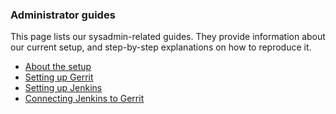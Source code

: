 ### Administrator guides

This page lists our sysadmin-related guides. They provide information about our current setup, and step-by-step explanations on how to reproduce it.

- [About the setup](http://doc.slyris.eu/admin/aboutthesetup.html "About our current setup and tools")
- [Setting up Gerrit](http://doc.slyris.eu/admin/setupgerrit.html)
- [Setting up Jenkins](http://doc.slyris.eu/admin/setupgerrit.html)
- [Connecting Jenkins to Gerrit](http://doc.slyris.eu/admin/jenkinsandgerrit.html)